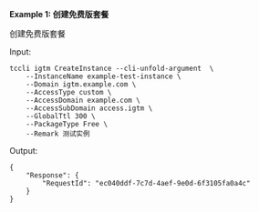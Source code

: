 **Example 1: 创建免费版套餐**

创建免费版套餐

Input: 

```
tccli igtm CreateInstance --cli-unfold-argument  \
    --InstanceName example-test-instance \
    --Domain igtm.example.com \
    --AccessType custom \
    --AccessDomain example.com \
    --AccessSubDomain access.igtm \
    --GlobalTtl 300 \
    --PackageType Free \
    --Remark 测试实例
```

Output: 
```
{
    "Response": {
        "RequestId": "ec040ddf-7c7d-4aef-9e0d-6f3105fa0a4c"
    }
}
```

